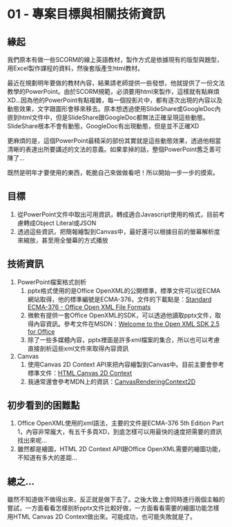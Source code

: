# 01 - 專案目標與相關技術資訊

## 緣起

我們原本有做一些SCORM的線上英語教材，製作方式是依據現有的版型與題型，用Excel製作課程的資料，然後套版產生html教材。

最近在規劃明年要做的教材內容，結果請老師提供一些發想，他就提供了一份文法教學的PowerPoint。由於SCORM規範，必須要用html來製作，這樣就有點麻煩XD...因為他的PowerPoint有點複雜，每一個投影片中，都有逐次出現的內容以及動態效果，文字跟圖形會移來移去。原本想透過使用SlideShare或GoogleDoc內嵌到html文件中，但是SlideShare跟GoogleDoc都無法正確呈現這些動態。SlideShare根本不會有動態，GoogleDoc有出現動態，但是並不正確XD

更麻煩的是，這個PowerPoint最精采的部份其實就是這些動態效果，透過他相當清晰的表達出所要講述的文法的意義。如果拿掉的話，整個PowerPoint舊乏善可陳了...

既然是明年才要使用的東西，乾脆自己來做做看吧！所以開始一步一步的摸索。



## 目標

1. 從PowerPoint文件中取出可用資訊，轉成適合Javascript使用的格式，目前考慮轉成Object Literal或JSON
2. 透過這些資訊，把簡報繪製到Canvas中，最好還可以根據目前的螢幕解析度來縮放，甚至用全螢幕的方式播放



## 技術資訊

1. PowerPoint檔案格式剖析
   1. pptx格式使用的是Office OpenXML的公開標準，標準文件可以從ECMA網站取得，他的標準編號是ECMA-376，文件的下載點是：[Standard ECMA-376 - Office Open XML File Formats](http://www.ecma-international.org/publications/standards/Ecma-376.htm)
   2. 微軟有提供一套Office OpenXML的SDK，可以透過他讀取pptx文件，取得內容資訊。參考文件在MSDN：[Welcome to the Open XML SDK 2.5 for Office](https://msdn.microsoft.com/zh-tw/library/office/bb448854.aspx)
   3. 除了一些多媒體內容，pptx裡面是許多xml檔案的集合，所以也可以考慮直接剖析這些xml文件來取得內容資訊
2. Canvas
   1. 使用Canvas 2D Context API來把內容繪製到Canvas中。目前主要會參考標準文件：[HTML Canvas 2D Context](https://www.w3.org/TR/2dcontext/)
   2. 我通常還會參考MDN上的資訊：[CanvasRenderingContext2D](https://developer.mozilla.org/en-US/docs/Web/API/CanvasRenderingContext2D)



## 初步看到的困難點

1. Office OpenXML使用的xml語法，主要的文件是ECMA-376 5th Edition Part 1，內容非常龐大，有五千多頁XD，到底怎樣可以用最快的速度把需要的資訊找出來呢...
2. 雖然都是繪圖，HTML 2D Context API跟Office OpenXML需要的繪圖功能，不知道有多大的差距...



## 總之...

雖然不知道做不做得出來，反正就是做下去了。之後大致上會同時進行兩個主軸的嘗試，一方面看看怎樣剖析pptx文件比較好做，一方面看看需要的繪圖功能怎樣用HTML Canvas 2D Context做出來。可能成功，也可能失敗就是了。
